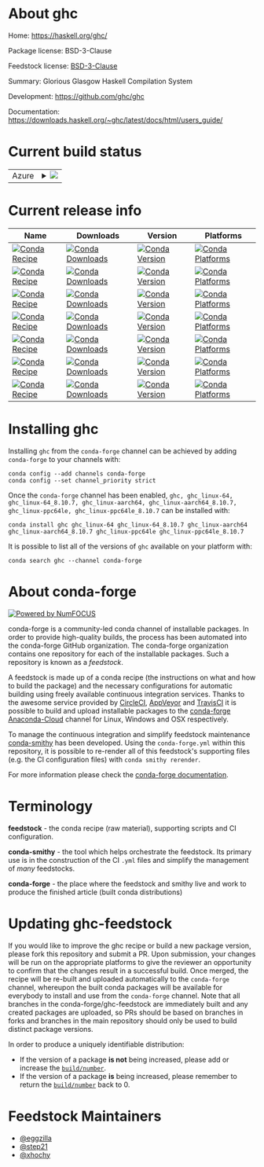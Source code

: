 About ghc
=========

Home: https://haskell.org/ghc/

Package license: BSD-3-Clause

Feedstock license: [BSD-3-Clause](https://github.com/conda-forge/ghc-feedstock/blob/master/LICENSE.txt)

Summary: Glorious Glasgow Haskell Compilation System

Development: https://github.com/ghc/ghc

Documentation: https://downloads.haskell.org/~ghc/latest/docs/html/users_guide/

Current build status
====================


<table>
    
  <tr>
    <td>Azure</td>
    <td>
      <details>
        <summary>
          <a href="https://dev.azure.com/conda-forge/feedstock-builds/_build/latest?definitionId=2401&branchName=master">
            <img src="https://dev.azure.com/conda-forge/feedstock-builds/_apis/build/status/ghc-feedstock?branchName=master">
          </a>
        </summary>
        <table>
          <thead><tr><th>Variant</th><th>Status</th></tr></thead>
          <tbody><tr>
              <td>linux_64_conda_target_archaarch64-conda-linux-gnughc_target_archaarch64-unknown-linux-gnughc_target_platformlinux-aarch64</td>
              <td>
                <a href="https://dev.azure.com/conda-forge/feedstock-builds/_build/latest?definitionId=2401&branchName=master">
                  <img src="https://dev.azure.com/conda-forge/feedstock-builds/_apis/build/status/ghc-feedstock?branchName=master&jobName=linux&configuration=linux_64_conda_target_archaarch64-conda-linux-gnughc_target_archaarch64-unknown-linux-gnughc_target_platformlinux-aarch64" alt="variant">
                </a>
              </td>
            </tr><tr>
              <td>linux_64_conda_target_archpowerpc64le-conda-linux-gnughc_target_archpowerpc64le-unknown-linux-gnughc_target_platformlinux-ppc64le</td>
              <td>
                <a href="https://dev.azure.com/conda-forge/feedstock-builds/_build/latest?definitionId=2401&branchName=master">
                  <img src="https://dev.azure.com/conda-forge/feedstock-builds/_apis/build/status/ghc-feedstock?branchName=master&jobName=linux&configuration=linux_64_conda_target_archpowerpc64le-conda-linux-gnughc_target_archpowerpc64le-unknown-linux-gnughc_target_platformlinux-ppc64le" alt="variant">
                </a>
              </td>
            </tr><tr>
              <td>linux_64_conda_target_archx86_64-conda-linux-gnughc_target_archx86_64-unknown-linux-gnughc_target_platformlinux-64</td>
              <td>
                <a href="https://dev.azure.com/conda-forge/feedstock-builds/_build/latest?definitionId=2401&branchName=master">
                  <img src="https://dev.azure.com/conda-forge/feedstock-builds/_apis/build/status/ghc-feedstock?branchName=master&jobName=linux&configuration=linux_64_conda_target_archx86_64-conda-linux-gnughc_target_archx86_64-unknown-linux-gnughc_target_platformlinux-64" alt="variant">
                </a>
              </td>
            </tr><tr>
              <td>linux_aarch64</td>
              <td>
                <a href="https://dev.azure.com/conda-forge/feedstock-builds/_build/latest?definitionId=2401&branchName=master">
                  <img src="https://dev.azure.com/conda-forge/feedstock-builds/_apis/build/status/ghc-feedstock?branchName=master&jobName=linux&configuration=linux_aarch64_" alt="variant">
                </a>
              </td>
            </tr><tr>
              <td>osx_64</td>
              <td>
                <a href="https://dev.azure.com/conda-forge/feedstock-builds/_build/latest?definitionId=2401&branchName=master">
                  <img src="https://dev.azure.com/conda-forge/feedstock-builds/_apis/build/status/ghc-feedstock?branchName=master&jobName=osx&configuration=osx_64_" alt="variant">
                </a>
              </td>
            </tr>
          </tbody>
        </table>
      </details>
    </td>
  </tr>
</table>

Current release info
====================

| Name | Downloads | Version | Platforms |
| --- | --- | --- | --- |
| [![Conda Recipe](https://img.shields.io/badge/recipe-ghc-green.svg)](https://anaconda.org/conda-forge/ghc) | [![Conda Downloads](https://img.shields.io/conda/dn/conda-forge/ghc.svg)](https://anaconda.org/conda-forge/ghc) | [![Conda Version](https://img.shields.io/conda/vn/conda-forge/ghc.svg)](https://anaconda.org/conda-forge/ghc) | [![Conda Platforms](https://img.shields.io/conda/pn/conda-forge/ghc.svg)](https://anaconda.org/conda-forge/ghc) |
| [![Conda Recipe](https://img.shields.io/badge/recipe-ghc_linux--64-green.svg)](https://anaconda.org/conda-forge/ghc_linux-64) | [![Conda Downloads](https://img.shields.io/conda/dn/conda-forge/ghc_linux-64.svg)](https://anaconda.org/conda-forge/ghc_linux-64) | [![Conda Version](https://img.shields.io/conda/vn/conda-forge/ghc_linux-64.svg)](https://anaconda.org/conda-forge/ghc_linux-64) | [![Conda Platforms](https://img.shields.io/conda/pn/conda-forge/ghc_linux-64.svg)](https://anaconda.org/conda-forge/ghc_linux-64) |
| [![Conda Recipe](https://img.shields.io/badge/recipe-ghc_linux--64_8.10.7-green.svg)](https://anaconda.org/conda-forge/ghc_linux-64_8.10.7) | [![Conda Downloads](https://img.shields.io/conda/dn/conda-forge/ghc_linux-64_8.10.7.svg)](https://anaconda.org/conda-forge/ghc_linux-64_8.10.7) | [![Conda Version](https://img.shields.io/conda/vn/conda-forge/ghc_linux-64_8.10.7.svg)](https://anaconda.org/conda-forge/ghc_linux-64_8.10.7) | [![Conda Platforms](https://img.shields.io/conda/pn/conda-forge/ghc_linux-64_8.10.7.svg)](https://anaconda.org/conda-forge/ghc_linux-64_8.10.7) |
| [![Conda Recipe](https://img.shields.io/badge/recipe-ghc_linux--aarch64-green.svg)](https://anaconda.org/conda-forge/ghc_linux-aarch64) | [![Conda Downloads](https://img.shields.io/conda/dn/conda-forge/ghc_linux-aarch64.svg)](https://anaconda.org/conda-forge/ghc_linux-aarch64) | [![Conda Version](https://img.shields.io/conda/vn/conda-forge/ghc_linux-aarch64.svg)](https://anaconda.org/conda-forge/ghc_linux-aarch64) | [![Conda Platforms](https://img.shields.io/conda/pn/conda-forge/ghc_linux-aarch64.svg)](https://anaconda.org/conda-forge/ghc_linux-aarch64) |
| [![Conda Recipe](https://img.shields.io/badge/recipe-ghc_linux--aarch64_8.10.7-green.svg)](https://anaconda.org/conda-forge/ghc_linux-aarch64_8.10.7) | [![Conda Downloads](https://img.shields.io/conda/dn/conda-forge/ghc_linux-aarch64_8.10.7.svg)](https://anaconda.org/conda-forge/ghc_linux-aarch64_8.10.7) | [![Conda Version](https://img.shields.io/conda/vn/conda-forge/ghc_linux-aarch64_8.10.7.svg)](https://anaconda.org/conda-forge/ghc_linux-aarch64_8.10.7) | [![Conda Platforms](https://img.shields.io/conda/pn/conda-forge/ghc_linux-aarch64_8.10.7.svg)](https://anaconda.org/conda-forge/ghc_linux-aarch64_8.10.7) |
| [![Conda Recipe](https://img.shields.io/badge/recipe-ghc_linux--ppc64le-green.svg)](https://anaconda.org/conda-forge/ghc_linux-ppc64le) | [![Conda Downloads](https://img.shields.io/conda/dn/conda-forge/ghc_linux-ppc64le.svg)](https://anaconda.org/conda-forge/ghc_linux-ppc64le) | [![Conda Version](https://img.shields.io/conda/vn/conda-forge/ghc_linux-ppc64le.svg)](https://anaconda.org/conda-forge/ghc_linux-ppc64le) | [![Conda Platforms](https://img.shields.io/conda/pn/conda-forge/ghc_linux-ppc64le.svg)](https://anaconda.org/conda-forge/ghc_linux-ppc64le) |
| [![Conda Recipe](https://img.shields.io/badge/recipe-ghc_linux--ppc64le_8.10.7-green.svg)](https://anaconda.org/conda-forge/ghc_linux-ppc64le_8.10.7) | [![Conda Downloads](https://img.shields.io/conda/dn/conda-forge/ghc_linux-ppc64le_8.10.7.svg)](https://anaconda.org/conda-forge/ghc_linux-ppc64le_8.10.7) | [![Conda Version](https://img.shields.io/conda/vn/conda-forge/ghc_linux-ppc64le_8.10.7.svg)](https://anaconda.org/conda-forge/ghc_linux-ppc64le_8.10.7) | [![Conda Platforms](https://img.shields.io/conda/pn/conda-forge/ghc_linux-ppc64le_8.10.7.svg)](https://anaconda.org/conda-forge/ghc_linux-ppc64le_8.10.7) |

Installing ghc
==============

Installing `ghc` from the `conda-forge` channel can be achieved by adding `conda-forge` to your channels with:

```
conda config --add channels conda-forge
conda config --set channel_priority strict
```

Once the `conda-forge` channel has been enabled, `ghc, ghc_linux-64, ghc_linux-64_8.10.7, ghc_linux-aarch64, ghc_linux-aarch64_8.10.7, ghc_linux-ppc64le, ghc_linux-ppc64le_8.10.7` can be installed with:

```
conda install ghc ghc_linux-64 ghc_linux-64_8.10.7 ghc_linux-aarch64 ghc_linux-aarch64_8.10.7 ghc_linux-ppc64le ghc_linux-ppc64le_8.10.7
```

It is possible to list all of the versions of `ghc` available on your platform with:

```
conda search ghc --channel conda-forge
```


About conda-forge
=================

[![Powered by NumFOCUS](https://img.shields.io/badge/powered%20by-NumFOCUS-orange.svg?style=flat&colorA=E1523D&colorB=007D8A)](http://numfocus.org)

conda-forge is a community-led conda channel of installable packages.
In order to provide high-quality builds, the process has been automated into the
conda-forge GitHub organization. The conda-forge organization contains one repository
for each of the installable packages. Such a repository is known as a *feedstock*.

A feedstock is made up of a conda recipe (the instructions on what and how to build
the package) and the necessary configurations for automatic building using freely
available continuous integration services. Thanks to the awesome service provided by
[CircleCI](https://circleci.com/), [AppVeyor](https://www.appveyor.com/)
and [TravisCI](https://travis-ci.com/) it is possible to build and upload installable
packages to the [conda-forge](https://anaconda.org/conda-forge)
[Anaconda-Cloud](https://anaconda.org/) channel for Linux, Windows and OSX respectively.

To manage the continuous integration and simplify feedstock maintenance
[conda-smithy](https://github.com/conda-forge/conda-smithy) has been developed.
Using the ``conda-forge.yml`` within this repository, it is possible to re-render all of
this feedstock's supporting files (e.g. the CI configuration files) with ``conda smithy rerender``.

For more information please check the [conda-forge documentation](https://conda-forge.org/docs/).

Terminology
===========

**feedstock** - the conda recipe (raw material), supporting scripts and CI configuration.

**conda-smithy** - the tool which helps orchestrate the feedstock.
                   Its primary use is in the construction of the CI ``.yml`` files
                   and simplify the management of *many* feedstocks.

**conda-forge** - the place where the feedstock and smithy live and work to
                  produce the finished article (built conda distributions)


Updating ghc-feedstock
======================

If you would like to improve the ghc recipe or build a new
package version, please fork this repository and submit a PR. Upon submission,
your changes will be run on the appropriate platforms to give the reviewer an
opportunity to confirm that the changes result in a successful build. Once
merged, the recipe will be re-built and uploaded automatically to the
`conda-forge` channel, whereupon the built conda packages will be available for
everybody to install and use from the `conda-forge` channel.
Note that all branches in the conda-forge/ghc-feedstock are
immediately built and any created packages are uploaded, so PRs should be based
on branches in forks and branches in the main repository should only be used to
build distinct package versions.

In order to produce a uniquely identifiable distribution:
 * If the version of a package **is not** being increased, please add or increase
   the [``build/number``](https://docs.conda.io/projects/conda-build/en/latest/resources/define-metadata.html#build-number-and-string).
 * If the version of a package **is** being increased, please remember to return
   the [``build/number``](https://docs.conda.io/projects/conda-build/en/latest/resources/define-metadata.html#build-number-and-string)
   back to 0.

Feedstock Maintainers
=====================

* [@eggzilla](https://github.com/eggzilla/)
* [@step21](https://github.com/step21/)
* [@xhochy](https://github.com/xhochy/)

